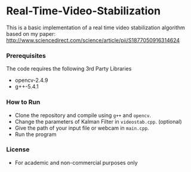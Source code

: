 # Real-Time-Video-Stabilization

This is a basic implementation of a real time video stabilization algorithm based on my paper: <br>
http://www.sciencedirect.com/science/article/pii/S1877050916314624

### Prerequisites

The code requires the following 3rd Party Libraries

- opencv-2.4.9
- g++-5.4.1


### How to Run

- Clone the repository and compile using `g++` and `opencv`.
- Change the parameters of Kalman Filter in `videostab.cpp`. (optional)
- Give the path of your input file or webcam in `main.cpp`.
- Run the program


### License

- For academic and non-commercial purposes only


